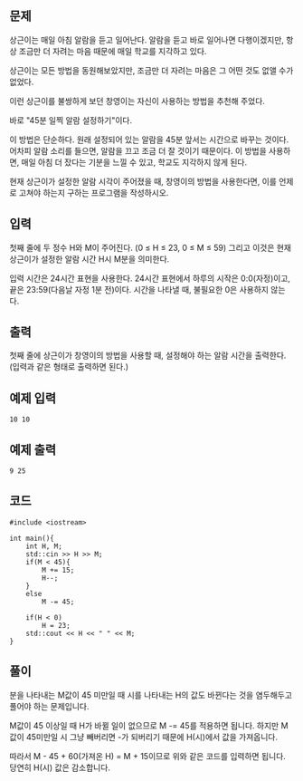 ## 문제 
상근이는 매일 아침 알람을 듣고 일어난다. 알람을 듣고 바로 일어나면 다행이겠지만, 항상 조금만 더 자려는 마음 때문에 매일 학교를 지각하고 있다.

상근이는 모든 방법을 동원해보았지만, 조금만 더 자려는 마음은 그 어떤 것도 없앨 수가 없었다.

이런 상근이를 불쌍하게 보던 창영이는 자신이 사용하는 방법을 추천해 주었다.

바로 "45분 일찍 알람 설정하기"이다.

이 방법은 단순하다. 원래 설정되어 있는 알람을 45분 앞서는 시간으로 바꾸는 것이다. 어차피 알람 소리를 들으면, 알람을 끄고 조금 더 잘 것이기 때문이다. 이 방법을 사용하면, 매일 아침 더 잤다는 기분을 느낄 수 있고, 학교도 지각하지 않게 된다.

현재 상근이가 설정한 알람 시각이 주어졌을 때, 창영이의 방법을 사용한다면, 이를 언제로 고쳐야 하는지 구하는 프로그램을 작성하시오.
## 입력
첫째 줄에 두 정수 H와 M이 주어진다. (0 ≤ H ≤ 23, 0 ≤ M ≤ 59) 그리고 이것은 현재 상근이가 설정한 알람 시간 H시 M분을 의미한다.

입력 시간은 24시간 표현을 사용한다. 24시간 표현에서 하루의 시작은 0:0(자정)이고, 끝은 23:59(다음날 자정 1분 전)이다. 시간을 나타낼 때, 불필요한 0은 사용하지 않는다.
## 출력
첫째 줄에 상근이가 창영이의 방법을 사용할 때, 설정해야 하는 알람 시간을 출력한다. (입력과 같은 형태로 출력하면 된다.)
## 예제 입력 
```
10 10
```
## 예제 출력  
```
9 25
```
## 코드
```
#include <iostream>

int main(){
    int H, M; 
    std::cin >> H >> M;
    if(M < 45){
        M += 15;
        H--;
    }
    else
        M -= 45;
    
    if(H < 0)
        H = 23;
    std::cout << H << " " << M;
}
```
## 풀이
분을 나타내는 M값이 45 미만일 때 시를 나타내는 H의 값도 바뀐다는 것을 염두해두고 풀어야 하는 문제입니다.

M값이 45 이상일 때 H가 바뀔 일이 없으므로 M -= 45를 적용하면 됩니다.
하지만 M값이 45미만일 시 그냥 빼버리면 -가 되버리기 때문에 H(시)에서 값을 가져옵니다.

따라서 M - 45 + 60(가져온 H) = M + 15이므로 위와 같은 코드를 입력하면 됩니다.
당연히 H(시) 값은 감소합니다.
